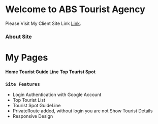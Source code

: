 # Welcome to ABS Tourist Agency 

Please Visit My Client Site Link [Link](................).



### About Site

# My Pages 
**Home**
**Tourist Guide Line**
**Top Tourist Spot**


### `Site Features`

-   Login Authentication with Google Account
-   Top Tourist List
-   Tourist Spot GuideLine
-   PrivateRoute added, without login you are not Show Tourist Details
-   Responsive Design